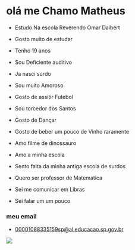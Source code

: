 # olá me Chamo Matheus

- Estudo Na escola Reverendo Omar Daibert

- Gosto muito de estudar

- Tenho 19 anos

- Sou Deficiente auditivo

- Ja nasci surdo

- Sou muito Amoroso

- Gosto de assitir Futebol

- Sou torcedor dos Santos

- Gosto de Dançar

- Gosto de beber um pouco de Vinho raramente

- Amo filme de dinossauro

- Amo a minha escola

- Sento falta da minha antiga escola de surdos

- Quero ser professor de Matematica

- Sei me comunicar em Libras

- Sei falar um um pouco

### meu email 

- 00001088335159sp@al.educacao.sp.gov.br

![](https://media1.tenor.com/m/zxlQv3U1tGMAAAAd/dinosauro-chillhouse.gif)
